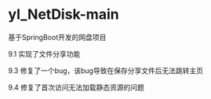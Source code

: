 # yl_NetDisk-main
基于SpringBoot开发的网盘项目

9.1 实现了文件分享功能

9.3 修复了一个bug，该bug导致在保存分享文件后无法跳转主页

9.4 修复了首次访问无法加载静态资源的问题
